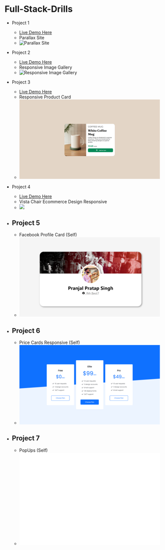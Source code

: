 # Full-Stack-Drills

 - Project 1
	 - [Live Demo Here](https://yyppsk.github.io/Full-Stack-Drills/Projects/Parallax%20Page/)
	 - Parallax Site
	 - ![Parallax Site](https://github.com/yyppsk/Full-Stack-Drills/blob/master/Project%20Display/Parallax.gif?raw=true)
 - Project 2
	 - [Live Demo Here](https://yyppsk.github.io/Full-Stack-Drills/Projects/ImagesGallery/)
	 - Responsive Image Gallery
	 - ![Responsive Image Gallery](https://github.com/yyppsk/Full-Stack-Drills/blob/master/Project%20Display/Gallery.gif?raw=true)
 - Project 3
	- [Live Demo Here](https://yyppsk.github.io/Full-Stack-Drills/Projects/Product%20Card/)
	- Responsive Product Card
	 - ![Responsive Product Card](https://github.com/yyppsk/Full-Stack-Drills/blob/master/Project%20Display/Product%20Cart.png?raw=true)
    
- Project 4
	- [Live Demo Here](https://yyppsk.github.io/Full-Stack-Drills/Projects/Modern%20Chair%20-%20Front%20End/)
	- Vista Chair Ecommerce Design Responsive
	- <img src="https://github.com/yyppsk/Full-Stack-Drills/blob/master/Project%20Display/creationist-frontend-chair.gif" />
 
 - Project 5
	- 
	- Facebook Profile Card (Self)
	 - ![Facebook Profile Card](https://github.com/yyppsk/Full-Stack-Drills/blob/master/Own%20Trials/Facebook%20Profile%20Card/FacebookCardClone.png?raw=true)
 - Project 6
	-
	- Price Cards Responsive (Self)
	 - ![Price Cards Responsive](https://github.com/yyppsk/Full-Stack-Drills/blob/master/Own%20Trials/Responsive%20Price%20Cards/Responsive%20Price%20Cards.png?raw=true)
- Project 7
	-
	- PopUps (Self)
	-  <img src="https://raw.githubusercontent.com/yyppsk/Full-Stack-Drills/master/Own%20Trials/PopUps/popup.gif" />
